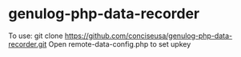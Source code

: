 # genulog-php-data-recorder
To use:
git clone https://github.com/conciseusa/genulog-php-data-recorder.git
Open remote-data-config.php to set upkey
